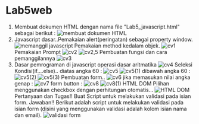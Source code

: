 # Lab5web
1. Membuat dokumen HTML dengan nama file "Lab5_javascript.html" sebagai berikut :
![membuat dokumen HTML](https://user-images.githubusercontent.com/82009410/116707431-dd04e080-a9f8-11eb-9f02-3350371c32c7.PNG)
2. Javascript dasar..Pemakaian alert(peringatan) sebagai property window.
![memanggil javascript](https://user-images.githubusercontent.com/82009410/116708006-7d5b0500-a9f9-11eb-982f-a73efc3654e7.PNG)
Pemakaian method kedalam objek.
![cv1](https://user-images.githubusercontent.com/82009410/116766410-97760100-aa54-11eb-83ed-2619c28eb752.PNG)
Pemakaian Prompt
![cv2](https://user-images.githubusercontent.com/82009410/116766437-bffdfb00-aa54-11eb-9af2-4e7ef753e2a7.PNG)
![cv2,5](https://user-images.githubusercontent.com/82009410/116766468-e6bc3180-aa54-11eb-8d83-a2f1ad189f5d.PNG)
Pembuatan fungsi dan cara pemanggilannya
![cv3](https://user-images.githubusercontent.com/82009410/116766506-1408df80-aa55-11eb-9b4d-9fffd0333eae.PNG)
3. Dasar pemrograman di javascript operasi dasar aritmatika
![cv4](https://user-images.githubusercontent.com/82009410/116766566-5e8a5c00-aa55-11eb-92a5-ccbc75cccef1.PNG)
Seleksi Kondisi(if....else).. diatas angka 60 :
![cv5](https://user-images.githubusercontent.com/82009410/116766698-0738bb80-aa56-11eb-885f-9c25250d6b75.PNG)
![cv5(1)](https://user-images.githubusercontent.com/82009410/116766681-f12afb00-aa55-11eb-9a82-d494e7a5f3aa.PNG)
dibawah angka 60 :
![cv5(2)](https://user-images.githubusercontent.com/82009410/116766693-fe47ea00-aa55-11eb-89e6-8bdabaa2d922.PNG)
![cv5(3)](https://user-images.githubusercontent.com/82009410/116766709-17509b00-aa56-11eb-9972-da3427e3867f.PNG)
Pembuatan form..
![cv6](https://user-images.githubusercontent.com/82009410/116766806-9ba31e00-aa56-11eb-9c04-b88eb087bebf.PNG)
jika memasukan nilai angka genap :
![cv7](https://user-images.githubusercontent.com/82009410/116766861-f3418980-aa56-11eb-96b0-5e5618333d20.PNG)
form button :
![cv8](https://user-images.githubusercontent.com/82009410/116766916-3bf94280-aa57-11eb-989d-4f16dc8ee10a.PNG)
![cv8(1)](https://user-images.githubusercontent.com/82009410/116766945-58957a80-aa57-11eb-9740-219ad751cd14.PNG)
HTML DOM
Pilihan menggunakan checkbox dengan perhitungan otomatis...
![HTML DOM](https://user-images.githubusercontent.com/82009410/116767288-749a1b80-aa59-11eb-9eae-e91ff6c42201.PNG)
Pertanyaan dan Tugas!!
Buat Script untuk melakukan validasi pada isian form.
Jawaban!!
Berikut adalah script untuk melakukan validasi pada isian form (disini yang menggunakan validasi adalah kolom isian nama dan email).
![validasi form](https://user-images.githubusercontent.com/82009410/116767721-19b5f380-aa5c-11eb-94df-6356b5dcec24.PNG)
